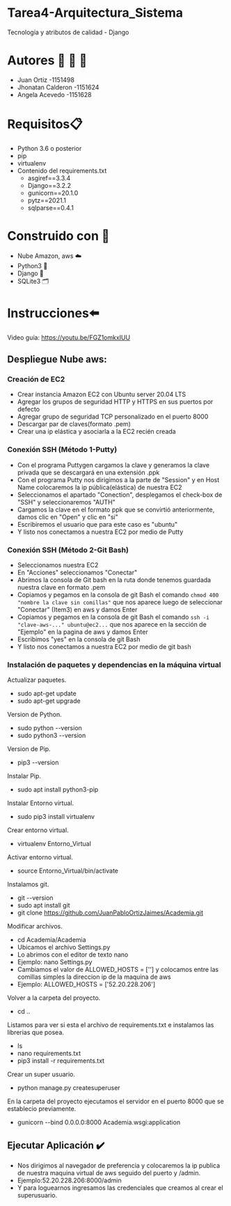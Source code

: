 # Tarea4-Arquitectura_Sistema
Tecnología y atributos de calidad - Django

# Autores :man:  :man:  :girl:

- Juan Ortiz -1151498
- Jhonatan Calderon -1151624
- Angela Acevedo -1151628

# Requisitos:clipboard:
- Python 3.6 o posterior
- pip
- virtualenv
- Contenido del requirements.txt
  - asgiref==3.3.4
  - Django==3.2.2
  - gunicorn==20.1.0
  - pytz==2021.1
  - sqlparse==0.4.1


# Construido con :hammer:
+ Nube Amazon, aws :cloud:
+ Python3 :snake:
+ Django :unicorn:
+ SQLite3 :card_index_dividers:


# Instrucciones:arrow_left:

  Video guía: https://youtu.be/FGZ1omkxIUU

## Despliegue Nube aws:

### Creación de EC2
+ Crear instancia Amazon EC2 con Ubuntu server 20.04 LTS
+ Agregar los grupos de seguridad HTTP y HTTPS en sus puertos por defecto
+ Agregar grupo de seguridad TCP personalizado en el puerto 8000
+ Descargar par de claves(formato .pem)
+ Crear una ip elástica y asociarla a la EC2 recién creada

### Conexión SSH (Método 1-Putty)
+ Con el programa Puttygen cargamos la clave y generamos la clave privada que se descargará en una extensión .ppk
+ Con el programa Putty nos dirigimos a la parte de "Session" y en Host Name colocaremos la ip pública(elástica) de nuestra EC2
+ Seleccionamos el apartado "Conection", desplegamos el check-box de "SSH" y seleccionaremos "AUTH"
+ Cargamos la clave en el formato ppk que se convirtió anteriormente, damos clic en "Open" y clic en "si"
+ Escribiremos el usuario que para este caso es "ubuntu"
+ Y listo nos conectamos a nuestra EC2 por medio de Putty

### Conexión SSH (Método 2-Git Bash)
+ Seleccionamos nuestra EC2
+ En "Acciones" seleccionamos "Conectar"
+ Abrimos la consola de Git bash en la ruta donde tenemos guardada nuestra clave en formato .pem
+ Copiamos y pegamos en la consola de git Bash el comando `chmod 400 "nombre la clave sin comillas"` que nos aparece luego de seleccionar "Conectar" (Item3) en aws y damos Enter
+ Copiamos y pegamos en la consola de git Bash el comando `ssh -i "clave-aws-..." ubuntu@ec2...` que nos aparece en la sección de "Ejemplo" en la pagina de aws y damos Enter
+ Escribimos "yes" en la consola de git Bash
+ Y listo nos conectamos a nuestra EC2 por medio de git bash


### Instalación de paquetes y dependencias en la máquina virtual
Actualizar paquetes.
- sudo apt-get update
- sudo apt-get upgrade

Version de Python.
- sudo python --version
- sudo python3 --version

Version de Pip.
- pip3 --version

Instalar Pip.
- sudo apt install python3-pip
 
Instalar Entorno virtual.
- sudo pip3 install virtualenv

Crear entorno virtual.
- virtualenv Entorno_Virtual

Activar entorno virtual.
- source Entorno_Virtual/bin/activate

Instalamos git.
- git --version
- sudo apt install git
- git clone https://github.com/JuanPabloOrtizJaimes/Academia.git


Modificar archivos.
- cd Academia/Academia
- Ubicamos el archivo Settings.py
- Lo abrimos con el editor de texto nano
- Ejemplo: nano Settings.py
- Cambiamos el valor de ALLOWED_HOSTS = [''] y colocamos entre las comillas simples la direccion ip de la maquina de aws
- Ejemplo: ALLOWED_HOSTS = ['52.20.228.206']



Volver a la carpeta del proyecto.
 - cd ..

Listamos para ver si esta el archivo de  requirements.txt e instalamos las librerias que posea.
 - ls
 - nano requirements.txt
 - pip3 install -r requirements.txt 

Crear un super usuario.
 - python manage.py createsuperuser
        
En la carpeta del proyecto ejecutamos el servidor en el puerto 8000 que se establecio previamente.
 - gunicorn --bind 0.0.0.0:8000 Academia.wsgi:application

## Ejecutar Aplicación ✔️
- Nos dirigimos al navegador de preferencia y colocaremos la ip publica de nuestra maquina virtual de aws seguido del puerto y /admin.
- Ejemplo:52.20.228.206:8000/admin
- Y para loguearnos ingresamos las credenciales que creamos al crear el superusuario.
